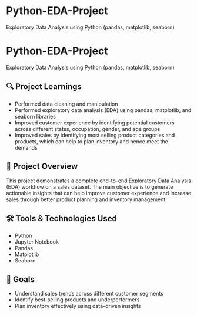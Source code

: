 # Python-EDA-Project
Exploratory Data Analysis using Python (pandas, matplotlib, seaborn)
# Python-EDA-Project

Exploratory Data Analysis using Python (pandas, matplotlib, seaborn)

## 🔍 Project Learnings

- Performed data cleaning and manipulation
- Performed exploratory data analysis (EDA) using pandas, matplotlib, and seaborn libraries
- Improved customer experience by identifying potential customers across different states, occupation, gender, and age groups
- Improved sales by identifying most selling product categories and products, which can help to plan inventory and hence meet the demands

## 📁 Project Overview

This project demonstrates a complete end-to-end Exploratory Data Analysis (EDA) workflow on a sales dataset. The main objective is to generate actionable insights that can help improve customer experience and increase sales through better product planning and inventory management.

## 🛠️ Tools & Technologies Used

- Python
- Jupyter Notebook
- Pandas
- Matplotlib
- Seaborn

## 🎯 Goals

- Understand sales trends across different customer segments
- Identify best-selling products and underperformers
- Plan inventory effectively using data-driven insights




